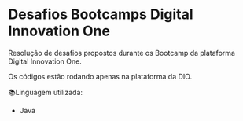 # Desafios Bootcamps Digital Innovation One

Resolução de desafios propostos durante os Bootcamp da plataforma Digital Innovation One.

Os códigos estão rodando apenas na plataforma da DIO.

📚Linguagem utilizada:
- Java
